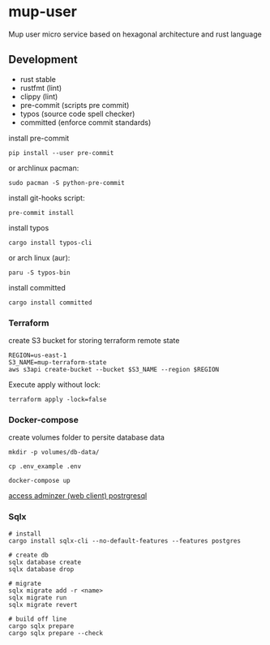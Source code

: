 # mup-user

Mup user micro service based on hexagonal architecture and rust language

## Development

- rust stable
- rustfmt (lint)
- clippy (lint)
- pre-commit (scripts pre commit)
- typos (source code spell checker)
- committed (enforce commit standards)

install pre-commit

```
pip install --user pre-commit
```

or archlinux pacman:

```
sudo pacman -S python-pre-commit
```

install git-hooks script:

```
pre-commit install
```

install typos

```
cargo install typos-cli
```

or arch linux (aur):

```
paru -S typos-bin
```

install committed

```
cargo install committed
```

### Terraform

create S3 bucket for storing terraform remote state

```
REGION=us-east-1
S3_NAME=mup-terraform-state
aws s3api create-bucket --bucket $S3_NAME --region $REGION
```

Execute apply without lock:

```
terraform apply -lock=false
```

### Docker-compose

create volumes folder to persite database data

```
mkdir -p volumes/db-data/
```

```
cp .env_example .env
```

```
docker-compose up
```

[access adminzer (web client) postrgresql](http://localhost:8081)

### Sqlx


```
# install
cargo install sqlx-cli --no-default-features --features postgres

# create db
sqlx database create
sqlx database drop

# migrate
sqlx migrate add -r <name>
sqlx migrate run
sqlx migrate revert

# build off line
cargo sqlx prepare
cargo sqlx prepare --check
```
